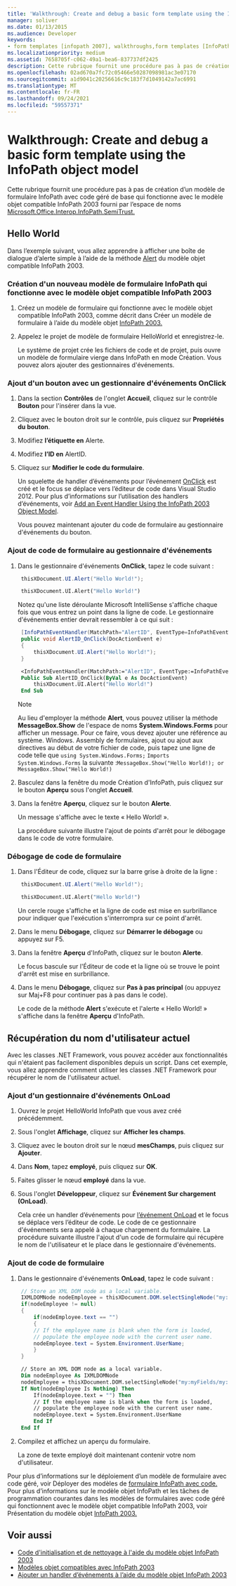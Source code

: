 ```yaml
---
title: 'Walkthrough: Create and debug a basic form template using the InfoPath object model'
manager: soliver
ms.date: 01/13/2015
ms.audience: Developer
keywords:
- form templates [infopath 2007], walkthroughs,form templates [InfoPath 2007], creating InfoPath 2003-compatible,InfoPath 2003-compatible form templates, walkthroughs
ms.localizationpriority: medium
ms.assetid: 7658705f-c062-49a1-bea6-837737df2425
description: Cette rubrique fournit une procédure pas à pas de création d’un modèle de formulaire InfoPath avec code géré de base qui fonctionne avec le modèle objet compatible InfoPath 2003 fourni par Microsoft. Office espace de noms.Interop.InfoPath.SemiTrust.
ms.openlocfilehash: 02ad670a7fc72c05466e50287098981ac3e07170
ms.sourcegitcommit: a1d9041c20256616c9c183f7d1049142a7ac6991
ms.translationtype: MT
ms.contentlocale: fr-FR
ms.lasthandoff: 09/24/2021
ms.locfileid: "59557371"
---
```

# <a name="walkthrough-create-and-debug-a-basic-form-template-using-the-infopath-object-model"></a>Walkthrough: Create and debug a basic form template using the InfoPath object model

Cette rubrique fournit une procédure pas à pas de création d’un modèle de formulaire InfoPath avec code géré de base qui fonctionne avec le modèle objet compatible InfoPath 2003 fourni par l’espace de noms [Microsoft.Office.Interop.InfoPath.SemiTrust.](https://msdn.microsoft.com/library/Microsoft.Office.Interop.InfoPath.SemiTrust.aspx) 
  
## <a name="hello-world"></a>Hello World

Dans l’exemple suivant, vous allez apprendre à afficher une boîte de dialogue d’alerte simple à l’aide de la méthode [Alert](https://msdn.microsoft.com/library/Microsoft.Office.Interop.InfoPath.SemiTrust.UI2.Alert.aspx) du modèle objet compatible InfoPath 2003. 
  
### <a name="create-a-new-infopath-form-template-that-works-with-the-infopath-2003-compatible-object-model"></a>Création d'un nouveau modèle de formulaire InfoPath qui fonctionne avec le modèle objet compatible InfoPath 2003

1. Créez un modèle de formulaire qui fonctionne avec le modèle objet compatible InfoPath 2003, comme décrit dans Créer un modèle de formulaire à l’aide du modèle objet [InfoPath 2003.](how-to-create-a-form-template-using-the-infopath-2003-object-model.md)
    
2. Appelez le projet de modèle de formulaire HelloWorld et enregistrez-le. 
    
   Le système de projet crée les fichiers de code et de projet, puis ouvre un modèle de formulaire vierge dans InfoPath en mode Création. Vous pouvez alors ajouter des gestionnaires d'événements.
    
### <a name="add-a-button-with-an-onclick-event-handler"></a>Ajout d'un bouton avec un gestionnaire d'événements OnClick

1. Dans la section **Contrôles** de l'onglet **Accueil**, cliquez sur le contrôle **Bouton** pour l'insérer dans la vue. 
    
2. Cliquez avec le bouton droit sur le contrôle, puis cliquez sur **Propriétés du bouton**.
    
3. Modifiez **l’étiquette en** Alerte.
    
4. Modifiez **l’ID en** AlertID.
    
5. Cliquez sur **Modifier le code du formulaire**.
    
   Un squelette de handler d’événements pour l’événement [OnClick](https://msdn.microsoft.com/library/Microsoft.Office.Interop.InfoPath.SemiTrust._ButtonEventSink_Event.OnClick.aspx) est créé et le focus se déplace vers l’éditeur de code dans Visual Studio 2012. Pour plus d’informations sur l’utilisation des handlers d’événements, voir [Add an Event Handler Using the InfoPath 2003 Object Model](how-to-add-an-event-handler-using-the-infopath-2003-object-model.md). 
    
   Vous pouvez maintenant ajouter du code de formulaire au gestionnaire d'événements du bouton.
    
### <a name="add-form-code-to-the-event-handler"></a>Ajout de code de formulaire au gestionnaire d'événements

1. Dans le gestionnaire d'événements **OnClick**, tapez le code suivant : 
    
   ```cs
    thisXDocument.UI.Alert("Hello World!");
   ```

   ```vb
    thisXDocument.UI.Alert("Hello World!")
   ```

   Notez qu'une liste déroulante Microsoft IntelliSense s'affiche chaque fois que vous entrez un point dans la ligne de code. Le gestionnaire d'événements entier devrait ressembler à ce qui suit :
    
   ```cs
    [InfoPathEventHandler(MatchPath="AlertID", EventType=InfoPathEventType.OnClick)]
    public void AlertID_OnClick(DocActionEvent e)
    {
        thisXDocument.UI.Alert("Hello World!");
    }
   ```

   ```vb
    <InfoPathEventHandler(MatchPath:="AlertID", EventType:=InfoPathEventType.OnClick)>
    Public Sub AlertID_OnClick(ByVal e As DocActionEvent)
        thisXDocument.UI.Alert("Hello World!")
    End Sub
   ```

   > [!NOTE]
   > Au lieu d'employer la méthode **Alert**, vous pouvez utiliser la méthode **MessageBox.Show** de l'espace de noms **System.Windows.Forms** pour afficher un message. Pour ce faire, vous devez ajouter une référence au système. Windows. Assembly de formulaires, ajout ou ajout aux directives au début de votre fichier de code, puis tapez une ligne de code telle que `using System.Windows.Forms;` `Imports System.Windows.Forms` la suivante :`MessageBox.Show("Hello World!); or MessageBox.Show("Hello World!)`
  
2. Basculez dans la fenêtre du mode Création d'InfoPath, puis cliquez sur le bouton **Aperçu** sous l'onglet **Accueil**. 
    
3. Dans la fenêtre **Aperçu**, cliquez sur le bouton **Alerte**. 
    
   Un message s'affiche avec le texte « Hello World! ».
    
   La procédure suivante illustre l'ajout de points d'arrêt pour le débogage dans le code de votre formulaire.
    
### <a name="debug-form-code"></a>Débogage de code de formulaire

1. Dans l'Éditeur de code, cliquez sur la barre grise à droite de la ligne :
    
   ```cs
    thisXDocument.UI.Alert("Hello World!");
   ```

   ```vb
    thisXDocument.UI.Alert("Hello World!")
   ```

   Un cercle rouge s'affiche et la ligne de code est mise en surbrillance pour indiquer que l'exécution s'interrompra sur ce point d'arrêt.
    
2. Dans le menu **Débogage**, cliquez sur **Démarrer le débogage** ou appuyez sur F5. 
    
3. Dans la fenêtre **Aperçu** d'InfoPath, cliquez sur le bouton **Alerte**. 
    
   Le focus bascule sur l'Éditeur de code et la ligne où se trouve le point d'arrêt est mise en surbrillance.
    
4. Dans le menu **Débogage**, cliquez sur **Pas à pas principal** (ou appuyez sur Maj+F8 pour continuer pas à pas dans le code). 
    
   Le code de la méthode **Alert** s'exécute et l'alerte « Hello World! » s'affiche dans la fenêtre **Aperçu** d'InfoPath. 
    
## <a name="getting-the-current-users-name"></a>Récupération du nom d'utilisateur actuel

Avec les classes .NET Framework, vous pouvez accéder aux fonctionnalités qui n'étaient pas facilement disponibles depuis un script. Dans cet exemple, vous allez apprendre comment utiliser les classes .NET Framework pour récupérer le nom de l'utilisateur actuel.
  
### <a name="add-an-onload-event-handler"></a>Ajout d'un gestionnaire d'événements OnLoad

1. Ouvrez le projet HelloWorld InfoPath que vous avez créé précédemment.
    
2. Sous l'onglet **Affichage**, cliquez sur **Afficher les champs**.
    
3. Cliquez avec le bouton droit sur le nœud **mesChamps**, puis cliquez sur **Ajouter**.
    
4. Dans **Nom**, tapez **employé**, puis cliquez sur **OK**.
    
5. Faites glisser le nœud **employé** dans la vue. 
    
6. Sous l'onglet **Développeur**, cliquez sur **Événement Sur chargement (OnLoad)**.
    
   Cela crée un handler d’événements pour [l’événement OnLoad](https://msdn.microsoft.com/library/Microsoft.Office.Interop.InfoPath.SemiTrust._XDocumentEventSink2_Event.OnLoad.aspx) et le focus se déplace vers l’éditeur de code. Le code de ce gestionnaire d'événements sera appelé à chaque chargement du formulaire. La procédure suivante illustre l'ajout d'un code de formulaire qui récupère le nom de l'utilisateur et le place dans le gestionnaire d'événements. 
    
### <a name="add-form-code"></a>Ajout de code de formulaire 

1. Dans le gestionnaire d'événements **OnLoad**, tapez le code suivant : 
    
   ```cs
    // Store an XML DOM node as a local variable.
    IXMLDOMNode nodeEmployee = thisXDocument.DOM.selectSingleNode("my:myFields/my:employee");
    if(nodeEmployee != null)
    {
        if(nodeEmployee.text == "")
        {
        // If the employee name is blank when the form is loaded, 
        // populate the employee node with the current user name.
        nodeEmployee.text = System.Environment.UserName;
        }
    }
   ```

   ```vb
    // Store an XML DOM node as a local variable.
    Dim nodeEmployee As IXMLDOMNode
    nodeEmployee = thisXDocument.DOM.selectSingleNode("my:myFields/my:employee");
    If Not(nodeEmployee Is Nothing) Then
        If(nodeEmployee.text = "") Then
        // If the employee name is blank when the form is loaded, 
        // populate the employee node with the current user name.
        nodeEmployee.text = System.Environment.UserName
        End If
    End If
   ```

2. Compilez et affichez un aperçu du formulaire.
    
   La zone de texte employé doit maintenant contenir votre nom d'utilisateur. 
    
Pour plus d’informations sur le déploiement d’un modèle de formulaire avec code géré, voir Déployer des modèles de [formulaire InfoPath avec code.](how-to-deploy-infopath-form-templates-with-code.md) Pour plus d’informations sur le modèle objet InfoPath et les tâches de programmation courantes dans les modèles de formulaires avec code géré qui fonctionnent avec le modèle objet compatible InfoPath 2003, voir Présentation du modèle objet [InfoPath 2003.](understanding-the-infopath-2003-object-model.md) 
  
## <a name="see-also"></a>Voir aussi

- [Code d'initialisation et de nettoyage à l'aide du modèle objet InfoPath 2003](initialization-and-clean-up-code-using-infopath-2003-object-model.md)
- [Modèles objet compatibles avec InfoPath 2003](infopath-2003-compatible-object-models.md)
- [Ajouter un handler d’événements à l’aide du modèle objet InfoPath 2003](how-to-add-an-event-handler-using-the-infopath-2003-object-model.md)

